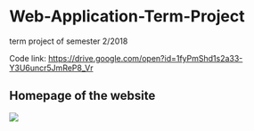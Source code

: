 # Web-Application-Term-Project
term project of semester 2/2018


Code link:
https://drive.google.com/open?id=1fyPmShd1s2a33-Y3U6uncr5JmReP8_Vr


## Homepage of the website
<img src = "screenshot/homepage.JPG">






